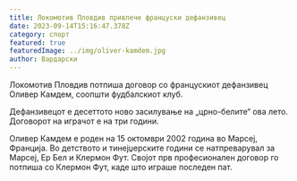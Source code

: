 ```yaml
---
title: Локомотив Пловдив привлече француски дефанзивец
date: 2023-09-14T15:16:47.378Z
category: спорт
featured: true
featuredImage: ../img/oliver-kamdem.jpg
author: Вардарски
---
```

Локомотив Пловдив потпиша договор со францускиот дефанзивец Оливер Камдем, соопшти фудбалскиот клуб.

Дефанзивецот е десеттото ново засилување на „црно-белите“ ова лето. Договорот на играчот е на три години.

Оливер Камдем е роден на 15 октомври 2002 година во Марсеј, Франција. Во детството и тинејџерските години се натпреварувал за Марсеј, Ер Бел и Клермон Фут. Својот прв професионален договор го потпиша со Клермон Фут, каде што играше последен пат.